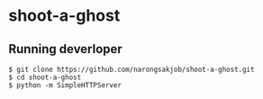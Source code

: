 # shoot-a-ghost

Running deverloper
------------------

```shell
$ git clone https://github.com/narongsakjob/shoot-a-ghost.git
$ cd shoot-a-ghost
$ python -m SimpleHTTPServer
```
